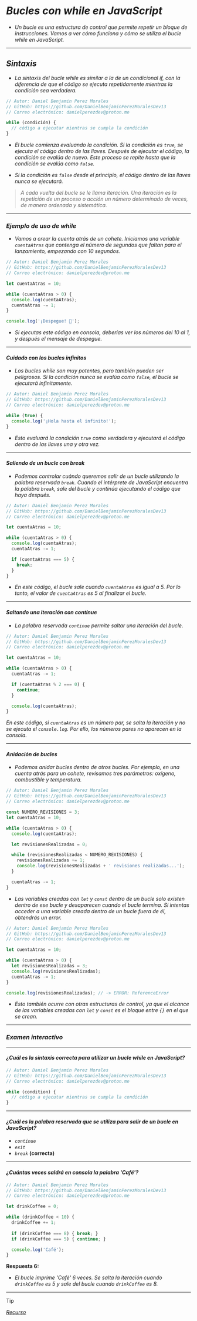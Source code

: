 <!-- Autor: Daniel Benjamin Perez Morales -->
<!-- GitHub: https://github.com/DanielBenjaminPerezMoralesDev13 -->
<!-- GitLab: https://gitlab.com/DanielBenjaminPerezMoralesDev13 -->
<!-- Correo electrónico: danielperezdev@proton.me -->

# ***Bucles con while en JavaScript***

- *Un bucle es una estructura de control que permite repetir un bloque de instrucciones. Vamos a ver cómo funciona y cómo se utiliza el bucle while en JavaScript.*

---

## ***Sintaxis***

- *La sintaxis del bucle while es similar a la de un condicional if, con la diferencia de que el código se ejecuta repetidamente mientras la condición sea verdadera.*

```javascript
// Autor: Daniel Benjamin Perez Morales
// GitHub: https://github.com/DanielBenjaminPerezMoralesDev13
// Correo electrónico: danielperezdev@proton.me

while (condición) {
  // código a ejecutar mientras se cumpla la condición
}
```

- *El bucle comienza evaluando la condición. Si la condición es `true`, se ejecuta el código dentro de las llaves. Después de ejecutar el código, la condición se evalúa de nuevo. Este proceso se repite hasta que la condición se evalúa como `false`.*

- *Si la condición es `false` desde el principio, el código dentro de las llaves nunca se ejecutará.*

> *A cada vuelta del bucle se le llama iteración. Una iteración es la repetición de un proceso o acción un número determinado de veces, de manera ordenada y sistemática.*

---

### ***Ejemplo de uso de while***

- *Vamos a crear la cuenta atrás de un cohete. Iniciamos una variable `cuentaAtras` que contenga el número de segundos que faltan para el lanzamiento, empezando con 10 segundos.*

```javascript
// Autor: Daniel Benjamin Perez Morales
// GitHub: https://github.com/DanielBenjaminPerezMoralesDev13
// Correo electrónico: danielperezdev@proton.me

let cuentaAtras = 10;

while (cuentaAtras > 0) {
  console.log(cuentaAtras);
  cuentaAtras -= 1;
}

console.log('¡Despegue! 🚀');
```

- *Si ejecutas este código en consola, deberías ver los números del 10 al 1, y después el mensaje de despegue.*

---

#### ***Cuidado con los bucles infinitos***

- *Los bucles while son muy potentes, pero también pueden ser peligrosos. Si la condición nunca se evalúa como `false`, el bucle se ejecutará infinitamente.*

```javascript
// Autor: Daniel Benjamin Perez Morales
// GitHub: https://github.com/DanielBenjaminPerezMoralesDev13
// Correo electrónico: danielperezdev@proton.me

while (true) {
  console.log('¡Hola hasta el infinito!');
}
```

- *Esto evaluará la condición `true` como verdadera y ejecutará el código dentro de las llaves una y otra vez.*

---

#### ***Saliendo de un bucle con break***

- *Podemos controlar cuándo queremos salir de un bucle utilizando la palabra reservada `break`. Cuando el intérprete de JavaScript encuentra la palabra `break`, sale del bucle y continúa ejecutando el código que haya después.*

```javascript
// Autor: Daniel Benjamin Perez Morales
// GitHub: https://github.com/DanielBenjaminPerezMoralesDev13
// Correo electrónico: danielperezdev@proton.me

let cuentaAtras = 10;

while (cuentaAtras > 0) {
  console.log(cuentaAtras);
  cuentaAtras -= 1;

  if (cuentaAtras === 5) {
    break;
  }
}
```

- *En este código, el bucle sale cuando `cuentaAtras` es igual a 5. Por lo tanto, el valor de `cuentaAtras` es 5 al finalizar el bucle.*

---

#### ***Saltando una iteración con continue***

- *La palabra reservada `continue` permite saltar una iteración del bucle.*

```javascript
// Autor: Daniel Benjamin Perez Morales
// GitHub: https://github.com/DanielBenjaminPerezMoralesDev13
// Correo electrónico: danielperezdev@proton.me

let cuentaAtras = 10;

while (cuentaAtras > 0) {
  cuentaAtras -= 1;

  if (cuentaAtras % 2 === 0) {
    continue;
  }

  console.log(cuentaAtras);
}
```

*En este código, si `cuentaAtras` es un número par, se salta la iteración y no se ejecuta el `console.log`. Por ello, los números pares no aparecen en la consola.*

---

#### ***Anidación de bucles***

- *Podemos anidar bucles dentro de otros bucles. Por ejemplo, en una cuenta atrás para un cohete, revisamos tres parámetros: oxígeno, combustible y temperatura.*

```javascript
// Autor: Daniel Benjamin Perez Morales
// GitHub: https://github.com/DanielBenjaminPerezMoralesDev13
// Correo electrónico: danielperezdev@proton.me

const NUMERO_REVISIONES = 3;
let cuentaAtras = 10;

while (cuentaAtras > 0) {
  console.log(cuentaAtras);

  let revisionesRealizadas = 0;

  while (revisionesRealizadas < NUMERO_REVISIONES) {
    revisionesRealizadas += 1;
    console.log(revisionesRealizadas + ' revisiones realizadas...');
  }

  cuentaAtras -= 1;
}
```

- *Las variables creadas con `let` y `const` dentro de un bucle solo existen dentro de ese bucle y desaparecen cuando el bucle termina. Si intentas acceder a una variable creada dentro de un bucle fuera de él, obtendrás un error.*

```javascript
// Autor: Daniel Benjamin Perez Morales
// GitHub: https://github.com/DanielBenjaminPerezMoralesDev13
// Correo electrónico: danielperezdev@proton.me

let cuentaAtras = 10;

while (cuentaAtras > 0) {
  let revisionesRealizadas = 3;
  console.log(revisionesRealizadas);
  cuentaAtras -= 1;
}

console.log(revisionesRealizadas); // -> ERROR: ReferenceError
```

- *Esto también ocurre con otras estructuras de control, ya que el alcance de las variables creadas con `let` y `const` es el bloque entre `{}` en el que se crean.*

---

### ***Examen interactivo***

---

#### ***¿Cuál es la sintaxis correcta para utilizar un bucle while en JavaScript?***

```javascript
// Autor: Daniel Benjamin Perez Morales
// GitHub: https://github.com/DanielBenjaminPerezMoralesDev13
// Correo electrónico: danielperezdev@proton.me

while (condition) {
  // código a ejecutar mientras se cumpla la condición
}
```

---

#### ***¿Cuál es la palabra reservada que se utiliza para salir de un bucle en JavaScript?***

- *`continue`*
- *`exit`*
- *`break`* **(correcta)**

---

#### ***¿Cuántas veces saldrá en consola la palabra 'Café'?***

```javascript
// Autor: Daniel Benjamin Perez Morales
// GitHub: https://github.com/DanielBenjaminPerezMoralesDev13
// Correo electrónico: danielperezdev@proton.me

let drinkCoffee = 0;

while (drinkCoffee < 10) {
  drinkCoffee += 1;
  
  if (drinkCoffee === 8) { break; }
  if (drinkCoffee === 5) { continue; }

  console.log('Café');
}
```

**Respuesta 6:**

- *El bucle imprime 'Café' 6 veces. Se salta la iteración cuando `drinkCoffee` es 5 y sale del bucle cuando `drinkCoffee` es 8.*

---

> [!TIP]
> *[Recurso](https://www.aprendejavascript.dev/clase/estructuras-de-control/bucles-con-while "https://www.aprendejavascript.dev/clase/estructuras-de-control/bucles-con-while")*
